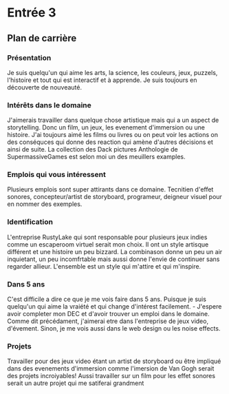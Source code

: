 # Entrée 3
## Plan de carrière

### Présentation
Je suis quelqu'un qui aime les arts, la science, les couleurs, jeux, puzzels, l'histoire et tout qui est interactif et à apprende. Je suis toujours en découverte de nouveauté.

### Intérêts dans le domaine
J'aimerais travailler dans quelque chose artistique mais qui a un aspect de storytelling. Donc un film, un jeux, les evenement d'immersion ou une histoire. J'ai toujours aimé les films ou livres ou on peut voir les actions on des conséquces qui donne des reaction qui amène d'autres décisions et ainsi de suite. La collection des Dack pictures Anthologie de SupermassiveGames est selon moi un des meuillers examples. 

### Emplois qui vous intéressent
Plusieurs emplois sont super attirants dans ce domaine. Tecnitien d'effet sonores, concepteur/artist de storyboard, programeur, deigneur visuel pour en nommer des exemples.
 

### Identification
L'entreprise RustyLake qui sont responsable pour plusieurs jeux indies comme un escaperoom virtuel serait mon choix. Il ont un style artisque différent et une histoire un peu bizzard. La combinason donne un peu un air inquietant, un peu incomfrtable
mais aussi donne l'envie de continuer sans regarder allieur. L'ensemble est un style qui m'attire et qui m'inspire.  

### Dans 5 ans
C'est difficile a dire ce que je me vois faire dans 5 ans. Puisque je suis quelqu'un qui aime la vraiété et qui change d'intérest facilement. - J'espere avoir completer mon DEC et d'avoir trouver un emploi dans le domaine. Comme dit précédament, j'aimerai etre dans l'entreprise de jeux video, d'évement. Sinon, je me vois aussi dans le web design ou les noise effects.  

### Projets
Travailler pour des jeux video étant un artist de storyboard ou être impliqué dans des evenements d'immersion comme l'imersion de Van Gogh serait des projets incroiyables! Aussi travailler sur un film pour les effet sonores serait un autre projet qui me satiferai grandment
 
